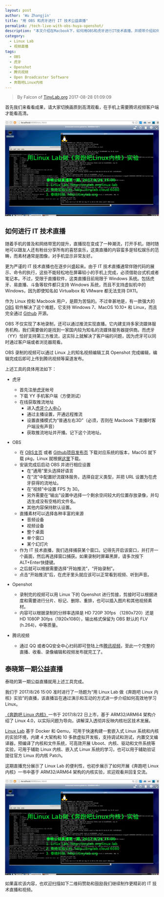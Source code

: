 ```yaml
---
layout: post
author: 'Wu Zhangjin'
title: "用 OBS 和虎牙进行 IT 技术公益直播"
permalink: /tech-live-with-obs-huya-openshot/
description: "本文介绍在Macbook下，如何用OBS和虎牙进行IT技术直播，并顺带介绍如何用Openshot剪辑视频并发布到腾讯视频上。"
category:
  - Linux Lab
  - 视频直播
tags:
  - OBS
  - 虎牙
  - Openshot
  - 腾讯视频
  - Open Broadcaster Software
  - 奔跑吧Linux内核
---
```


> By Falcon of [TinyLab.org][1]
> 2017-08-28 01:09:09

首先我们来看看成果，请大家切换画质到高清观看，在手机上需要腾讯视频客户端才能看高清。

<a target="_blank" href="https://v.qq.com/x/page/y0543o6zlh5.html" title="用Linux Lab做《奔跑吧Linux内核》实验">![Linux Lab with Docker](/wp-content/uploads/2017/08/docker-linux-lab.jpg)</a>

## 如何进行 IT 技术直播

随着手机的普及和网络带宽的提升，直播现在变成了一种潮流，打开手机，随时随地可以跟友人还有粉丝分享所有的喜怒哀乐，这类直播的内容蛮多是轻松娱乐的范畴，而素材通常是图像，对手机显示非常友好。

更为严谨的 IT 技术直播也在逐步兴盛起来。由于 IT 技术直播通常伴随代码的展示、命令的执行，这些不能轻松地在屏幕较小的手机上完成，必须借助台式机或者笔记本。不过，受限于直播软件，这类直播目前局限于 Windows 系统。包括虎牙、易直播、斗鱼等软件都只支持 Windows 系统，而且不支持虚拟机中的 Windows，因为即使知名如 Virtualbox 和 VMware 都无法支持 DX11。

作为 Linux 控和 Macbook 用户，是颇为苦恼的。不过幸甚地是，有一款强大的 [OBS][3] 软件解决了这个难题，它支持 Windows 7、MacOS 10.10+ 和 Linux，而且完全通过 [Github][4] 开源。

OBS 不仅实现了本地录制，还可以通过推流实现直播。它内建支持多家流媒体服务机构，我们需要做的是找到一家国内较为知名的流媒体服务器提供商。而虎牙（YY）恰好支持第三方推流，这实际上就解决了客户端的问题，因为虎牙可以同时通过客户端或者浏览器观看。

OBS 录制的视频可以通过 Linux 上的知名视频编辑工具 Openshot 完成编辑，编辑完成后即可上传到腾讯视频等渠道发布。

上述工具的具体用法如下：

* 虎牙
    * 首先注册[虎牙][7]帐号
    * 下载 YY 手机客户端（方便测试）
    * 在线获取推流地址
        * 进入[虎牙个人中心][8]
        * 通过主播设置，开通远程推流
        * 设置直播模式为“普通左右3D”（必须，否则在 Macbook 下直播时客户端没有声音）
        * 获取推流地址并开播。记下这个流地址。

* OBS
    * 在 [OBS主页][3] 或者 [Github项目发布页][5] 下载对应系统的版本，MacOS 就下载 pkg，Linux 就根据[这里][6]下载。
    * 安装完成后启动 OBS 并进行相应设置
        * 在“通用”里头选择好语言
        * 在“流”中配置好流媒体服务，选择自定义类型，并把 URL 设置为在虎牙获得的流地址。
        * 在“视频”中设置 FPS 为 30。
        * 另外需要在“输出”设置中选择一个剩余空间较大的位置存放录像，并勾选生成没有空格的文件名。
        * 其他内容保持默认设置。
    * 直播素材可以选择各种丰富的来源
        * 音频设备
        * 视频设备
        * 整个桌面
        * 单个窗口
        * 某个幻灯片
    * 作为 IT 技术直播，我们选择捕获某个窗口。记得先开启该窗口，并打开一个画面，然后再选择窗口捕获。如果录制时屏幕黑屏，请多次按下ALT+Enter快捷键。
    * 之后就可以根据需要选择“开始推流”，“开始录制”。
    * 点击“开始推流”后，在虎牙里头就应该可以正常看到视频、听到声音。

* Openshot
    * 录制完的视频可以用 Linux 下的 Openshot 进行剪接，剪接时可以根据进度和需要进行分片、标记、删除、重排，也可以插入图片和其他视频素材。
    * 内容可以根据录制的分辨率选择是 HD 720P 30fps （1280x720）还是 HD 1080P 30fps（1920x1080），输出格式保留为 OBS 默认的 FLV (h.264)，中等质量。

* 腾讯视频
    * 通过 QQ 或者QQ安全中心扫码即可登陆上传[腾讯视频][9]，至此一个完整的直播、收看、录像编辑和视频发布就完工了。

## 泰晓第一期公益直播

泰晓的第一期公益直播就用上述工具完成。

我们于 2017/8/26 15:00 准时进行了一场题为“用 Linux Lab 做《奔跑吧 Linux 内核》实验”的直播，该直播旨在通过演示和互动的方式进一步介绍如何高效地学习 Linux。

[《奔跑吧 Linux 内核》][10]一书于 2017/8/22 日上市，基于 ARM32/ARM64 架构介绍了 Linux 4.0，以实际问题为导向，讲解深入透彻并反映内核社区技术发展。

[Linux Lab][11] 基于 Docker 和 Qemu，可用于快速构建一套嵌入式 Linux 系统和内核的实验环境，内建 4 大架构和 10 多款虚拟开发板，支持调试和测试，内置交叉编译器，预编译了内核和文件系统，可高效开展 Uboot、内核、驱动和文件系统等实验，可用于辅助 Linux 内核、嵌入式 Linux 系统的学习，也可以用于辅助验证提往官方 Linux 的内核 Patch。

这期直播充分展示了 Linux Lab 的便利性，也初步展示了如何开展《奔跑吧 Linux 内核》一书中基于 ARM32/ARM64 架构的内核实验，欢迎观看并回复交流。

<a target="_blank" href="https://v.qq.com/x/page/y0543o6zlh5.html" title="用Linux Lab做《奔跑吧Linux内核》实验">![Linux Lab with Docker](/wp-content/uploads/2017/08/docker-linux-lab.jpg)</a>

如果喜欢该内容，也欢迎扫描如下二维码赞助和鼓励我们继续制作更精彩的 IT 技术直播和视频。

[1]: http://tinylab.org
[2]: https://v.qq.com/x/page/y0543o6zlh5.html
[3]: https://obsproject.com
[4]: https://github.com/jp9000/obs-studio
[5]: https://github.com/jp9000/obs-studio/releases
[6]: https://github.com/jp9000/obs-studio/wiki/Install-Instructions#linux
[7]: http://www.huya.com
[8]: http://i.huya.com
[9]: https://v.qq.com
[10]: /learning-rlk4.0-in-linux-lab/
[11]: /linux-lab

